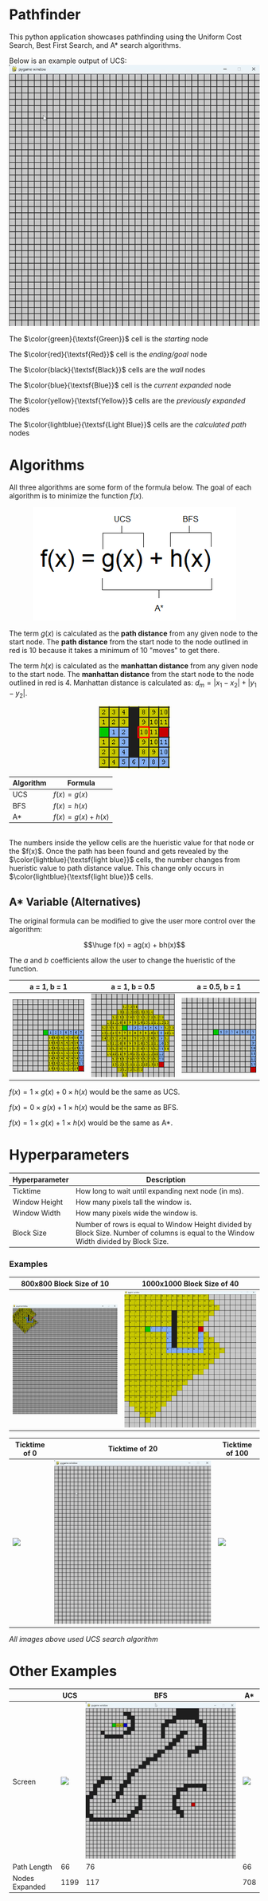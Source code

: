 # Pathfinder
This python application showcases pathfinding using the Uniform Cost Search, Best First Search, and A* search algorithms.

Below is an example output of UCS:
![](/images/default.gif)

The $\color{green}{\textsf{Green}}$ cell is the *starting* node

The $\color{red}{\textsf{Red}}$ cell is the *ending/goal* node

The $\color{black}{\textsf{Black}}$ cells are the *wall* nodes

The $\color{blue}{\textsf{Blue}}$ cell is the *current expanded* node

The $\color{yellow}{\textsf{Yellow}}$ cells are the *previously expanded* nodes

The $\color{lightblue}{\textsf{Light Blue}}$ cells are the *calculated path* nodes


# Algorithms
All three algorithms are some form of the formula below. The goal of each algorithm is to minimize the function $f(x)$.

<p align="center">
<img src=./images/formula.png/>
</p>


The term $g(x)$ is calculated as the **path distance** from any given node to the start node. The **path distance** from the start node to the node outlined in red is 10 because it takes a minimum of 10 "moves" to get there.

The term $h(x)$ is calculated as the **manhattan distance** from any given node to the start node. The **manhattan distance** from the start node to the node outlined in red is 4. Manhattan distance is calculated as: $d_m = |x_1-x_2| + |y_1-y_2|$.

<p align="center">
<img src=./images/distance.png/>
</p>

<p align="center">

|Algorithm|Formula|
|------|------|
|UCS|$f(x) = g(x)$|
|BFS|$f(x) = h(x)$|
|A*|$f(x) = g(x) + h(x)$|

</p>

<br/>
The numbers inside the yellow cells are the hueristic value for that node or the $f(x)$. Once the path has been found and gets revealed by the $\color{lightblue}{\textsf{light blue}}$ cells, the number changes from hueristic value to path distance value. This change only occurs in $\color{lightblue}{\textsf{light blue}}$ cells.

<br/>

## A* Variable (Alternatives)
The original formula can be modified to give the user more control over the algorithm:

$$\huge f(x) = ag(x) + bh(x)$$

The $a$ and $b$ coefficients allow the user to change the hueristic of the function.


<p align="center">

|a = 1, b = 1|a = 1, b = 0.5|a = 0.5, b = 1
|------|------|------|
|![](/images/astar11.png)|![](/images/astar105.png)|![](/images/astar051.png)|

</p>

$f(x) = 1 \times g(x) + 0 \times h(x)$ would be the same as UCS.

$f(x) = 0 \times g(x) + 1 \times h(x)$ would be the same as BFS.

$f(x) = 1 \times g(x) + 1 \times h(x)$ would be the same as A*.

# Hyperparameters

<p align="center">

|Hyperparameter|Description|
|--|--|
|Ticktime|How long to wait until expanding next node (in ms).|
|Window Height|How many pixels tall the window is.|
|Window Width|How many pixels wide the window is.|
|Block Size|Number of rows is equal to Window Height divided by Block Size. Number of columns is equal to the Window Width divided by Block Size. |

</p>

### Examples
<p align="center">

|800x800 Block Size of 10|1000x1000 Block Size of 40|
|--|--|
|![](/images/800x800cs10.png)|![](/images/1000x1000cs40.png)|

|Ticktime of 0|Ticktime of 20|Ticktime of 100|
|--|--|--|
|![](/images/tickrate0.gif)|![](/images/default.gif)|![](/images/tickrate100.gif)|

</p>

*All images above used UCS search algorithm*

# Other Examples

||UCS|BFS|A*|
|--|--|--|--|
|Screen|![](/images/ucs1.gif)|![](/images/bfs1.gif)|![](/images/astar1.gif)|
|Path Length|66|76|66|
|Nodes Expanded|1199|117|708|